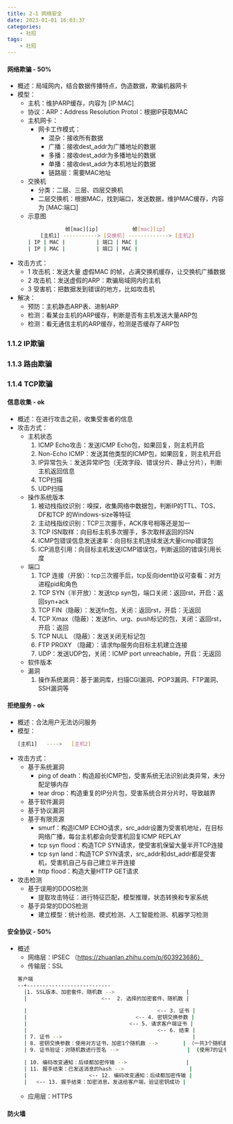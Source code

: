 ```yaml
---
title: 2-1 网络安全
date: 2023-01-01 16:03:37
categories:
    - 社招
tags:
    - 社招
---
```


#### 网络欺骗 - 50%
- 概述：局域网内，结合数据传播特点，伪造数据，欺骗机器网卡
- 模型：
    - 主机：维护ARP缓存，内容为 [IP:MAC]
    - 协议：ARP：Address Resolution Protol：根据IP获取MAC
    - 主机网卡：
        - 网卡工作模式：
            - 混杂：接收所有数据
            - 广播：接收dest_addr为广播地址的数据
            - 多播：接收dest_addr为多播地址的数据
            - 单播：接收dest_addr为本机地址的数据
            - 链路层：需要MAC地址
    - 交换机
        - 分类：二层、三层、四层交换机
        - 二层交换机：根据MAC，找到端口，发送数据，维护MAC缓存，内容为 [MAC:端口]
    - 示意图
        ```bash
                    帧[mac][ip]           帧[mac][ip]
            [主机1] -----------> [交换机] -------------> [主机2]
        | IP | MAC |          | 端口 | MAC |
        | IP | MAC |          | 端口 | MAC |
        ```
- 攻击方式：
    - 1 攻击机：发送大量 虚假MAC 的帧，占满交换机缓存，让交换机广播数据
    - 2 攻击机：发送虚假的ARP：欺骗局域网内的主机
    - 3 受害机：把数据发到错误的地方，比如攻击机
- 解决：
    - 预防：主机静态ARP表、进制ARP
    - 检测：看某台主机的ARP缓存，判断是否有主机发送大量ARP包
    - 检测：看无通信主机的ARP缓存，检测是否缓存了ARP包

### 1.1.2 IP欺骗

### 1.1.3 路由欺骗

### 1.1.4 TCP欺骗

#### 信息收集 - ok
- 概述：在进行攻击之前，收集受害者的信息
- 攻击方式：
    - 主机状态
        1. ICMP Echo攻击：发送ICMP Echo包，如果回复，则主机开启
        2. Non-Echo ICMP：发送其他类型的ICMP包，如果回复，则主机开启
        3. IP异常包头：发送异常IP包（无效字段、错误分片、静止分片），判断主机返回信息
        4. TCP扫描
        5. UDP扫描
    - 操作系统版本
        1. 被动栈指纹识别：嗅探，收集网络中数据包，判断IP的TTL、TOS、DF和TCP 的Windows-size等特征
        2. 主动栈指纹识别：TCP三次握手，ACK序号相等还是加一
        3. TCP ISN取样：向目标主机多次握手，多次取样返回的ISN
        4. ICMP包错误信息发送速率：向目标主机连续发送大量icmp错误包
        5. ICP消息引用：向目标主机发送ICMP错误包，判断返回的错误引用长度
    - 端口
        1. TCP 连接（开放）：tcp三次握手后，tcp反向ident协议可查看：对方进程pid和角色
        2. TCP SYN（半开放）：发送tcp syn包，端口关闭：返回rst，开启：返回syn+ack
        3. TCP FIN（隐蔽）：发送fin包，关闭：返回rst，开启：无返回
        4. TCP Xmax（隐蔽）：发送fin、urg、push标记的包，关闭：返回rst，开启：返回
        5. TCP NULL （隐蔽）：发送关闭无标记包
        6. FTP PROXY （隐藏）：请求ftp服务向目标主机建立连接
        7. UDP：发送UDP包，关闭：ICMP port unreachable，开启：无返回
    - 软件版本
    - 漏洞
        1. 操作系统漏洞：基于漏洞库，扫描CGI漏洞、POP3漏洞、FTP漏洞、SSH漏洞等

#### 拒绝服务 - ok
- 概述：合法用户无法访问服务
- 模型：
    ```bash
    [主机1]   ---->   [主机2]
    ```
- 攻击方式：
    - 基于系统漏洞
        - ping of death：构造超长ICMP包，受害系统无法识别此类异常，未分配足够内存
        - tear drop：构造重复的IP分片包，受害系统合并分片时，导致越界
    - 基于软件漏洞
    - 基于协议漏洞
    - 基于有限资源
        - smurf：构造ICMP ECHO请求，src_addr设置为受害机地址，在目标网络广播，每台主机都会向受害机回复ICMP REPLAY
        - tcp syn flood：构造TCP SYN请求，使受害机保留大量半开TCP连接
        - tcp syn land：构造TCP SYN请求，src_addr和dst_addr都是受害机，受害机自己与自己建立半开连接
        - http flood：构造大量HTTP GET请求
- 攻击检测
    - 基于误用的DDOS检测
        - 提取攻击特征：进行特征匹配，模型推理，状态转换和专家系统
    - 基于异常的DDOS检测
        - 建立模型：统计检测、模式检测、人工智能检测、机器学习检测
#### 安全协议 - 50%
- 概述
  - 网络层：IPSEC （https://zhuanlan.zhihu.com/p/603923686）
  - 传输层：SSL
  ```bash
  客户端                    
  --+---------------------------
    |1. SSL版本、加密套件、随机数 -->                       |
    |                        <--  2. 选择的加密套件、随机数 |

    |                                          <-- 3. 证书 |
    |                                   <-- 4. 密钥交换参数 |
    |                                 <-- 5. 请求客户端证书 |
    |                                          <-- 6. 结束 |
    | 7. 证书 -->                                          |
    | 8. 密钥交换参数：使用对方证书，加密1个随机数 -->        | （一共3个随机数，关键在这第3个）
    | 9. 证书验证：对随机数进行签名 -->                      |  (使用7的证书，可验证本步的签名)
    
    | 10. 编码改变通知：后续都加密传输 -->                   |
    | 11. 握手结束：已发送消息的hash -->                     |
    |                    <-- 12. 编码改变通知：后续都加密传输 |
    |   <-- 13. 握手结束：加密消息，发送给客户端，验证密钥成功 |
  ````
  - 应用层：HTTPS

#### 防火墙
